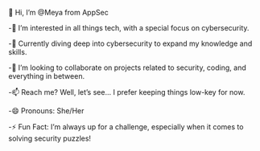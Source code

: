 👋 Hi, I’m @Meya from AppSec

-👀 I’m interested in all things tech, with a special focus on cybersecurity.

-🌱 Currently diving deep into cybersecurity to expand my knowledge and skills.

-💞️ I’m looking to collaborate on projects related to security, coding, and everything in between.

-📫 Reach me? Well, let’s see... I prefer keeping things low-key for now.

-😄 Pronouns: She/Her

-⚡ Fun Fact: I’m always up for a challenge, especially when it comes to solving security puzzles!

<!---
Meya-Appsec/Meya-Appsec is a ✨ special ✨ repository because its `README.md` (this file) appears on your GitHub profile.
You can click the Preview link to take a look at your changes.
--->
